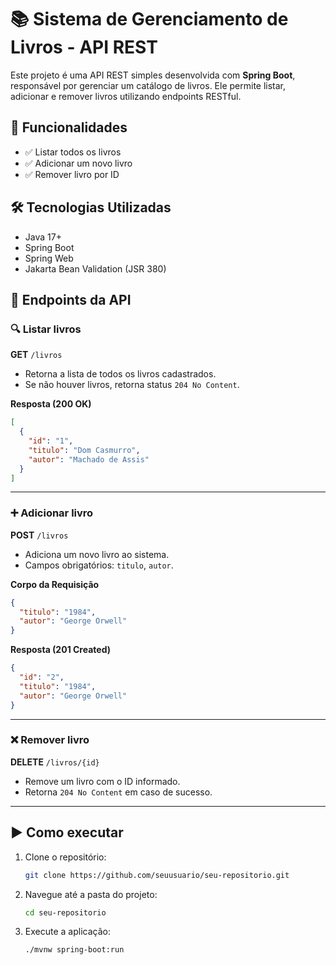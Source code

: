 
# 📚 Sistema de Gerenciamento de Livros - API REST

Este projeto é uma API REST simples desenvolvida com **Spring Boot**, responsável por gerenciar um catálogo de livros. Ele permite listar, adicionar e remover livros utilizando endpoints RESTful.

## 🚀 Funcionalidades

* ✅ Listar todos os livros
* ✅ Adicionar um novo livro
* ✅ Remover livro por ID

## 🛠 Tecnologias Utilizadas

* Java 17+
* Spring Boot
* Spring Web
* Jakarta Bean Validation (JSR 380)


## 📄 Endpoints da API

### 🔍 Listar livros

**GET** `/livros`

* Retorna a lista de todos os livros cadastrados.
* Se não houver livros, retorna status `204 No Content`.

**Resposta (200 OK)**

```json
[
  {
    "id": "1",
    "titulo": "Dom Casmurro",
    "autor": "Machado de Assis"
  }
]
```

---

### ➕ Adicionar livro

**POST** `/livros`

* Adiciona um novo livro ao sistema.
* Campos obrigatórios: `titulo`, `autor`.

**Corpo da Requisição**

```json
{
  "titulo": "1984",
  "autor": "George Orwell"
}
```

**Resposta (201 Created)**

```json
{
  "id": "2",
  "titulo": "1984",
  "autor": "George Orwell"
}
```

---

### ❌ Remover livro

**DELETE** `/livros/{id}`

* Remove um livro com o ID informado.
* Retorna `204 No Content` em caso de sucesso.

---

## ▶️ Como executar

1. Clone o repositório:

   ```bash
   git clone https://github.com/seuusuario/seu-repositorio.git
   ```
2. Navegue até a pasta do projeto:

   ```bash
   cd seu-repositorio
   ```
3. Execute a aplicação:

   ```bash
   ./mvnw spring-boot:run
   ```

